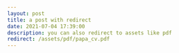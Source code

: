 ```yaml
---
layout: post
title: a post with redirect
date: 2021-07-04 17:39:00
description: you can also redirect to assets like pdf
redirect: /assets/pdf/papa_cv.pdf
---
```

